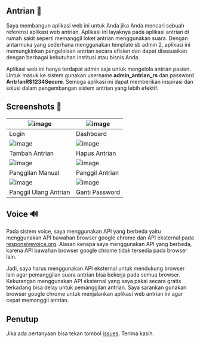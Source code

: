 ## Antrian 🏥

Saya membangun aplikasi web ini untuk Anda jika Anda mencari sebuah referensi aplikasi web antrian. Aplikasi ini layaknya pada aplikasi antrian di rumah sakit seperti memanggil loket antrian menggunakan suara. Dengan antarmuka yang sederhana menggunakan template sb admin 2, aplikasi ini memungkinkan pengelolaan antrian secara efisien dan dapat disesuaikan dengan berbagai kebutuhan institusi atau bisnis Anda.  

Aplikasi web ini hanya terdapat admin saja untuk mengelola antrian pasien. Untuk masuk ke sistem gunakan username **admin_antrian_rs** dan password **Antr!anR$1234Secure**. Semoga aplikasi ini dapat memberikan inspirasi dan solusi dalam pengembangan sistem antrian yang lebih efektif.

## Screenshots 📸

| ![image](https://github.com/user-attachments/assets/935455cf-5c0a-43c4-913b-6b607fe3c35a) | ![image](https://github.com/user-attachments/assets/8cebab0e-8044-402b-a217-786b67ca4bc5)
| ------------------------------------------------------------ | ------------------------------------------------------------ |
| Login                                        | Dashboard                      |
| ![image](https://github.com/user-attachments/assets/9d700efe-0fcd-4e33-a5d6-594d8787fc7e) | ![image](https://github.com/user-attachments/assets/a7f59e35-5f0c-48be-b550-b3d4570cf886)
| Tambah Antrian                                        | Hapus Antrian                      |
| ![image](https://github.com/user-attachments/assets/2c7d4046-8dcd-46c6-aa59-613e1245168b) | ![image](https://github.com/user-attachments/assets/9d93f7d4-f35d-4fbc-bb80-b2e6a3e790e6)
|  Panggilan Manual                                        | Panggil Antrian                      |
| ![image](https://github.com/user-attachments/assets/af49aa1a-c051-4e46-b408-b08a993851e6) | ![image](https://github.com/user-attachments/assets/49ddae15-b412-43e3-bb22-65007262db77)
| Panggil Ulang Antrian | Ganti Password

## Voice 🔊

Pada sistem voice, saya menggunakan API yang berbeda yaitu menggunakan API bawahan browser google chrome dan API eksternal pada <a href="https://responsivevoice.org/">responsivevoice.org</a>. Alasan kenapa saya menggunakan API yang berbeda, karena API bawahan browser google chrome tidak tersedia pada browser lain.

Jadi, saya harus menggunakan API eksternal untuk mendukung browser lain agar pemanggilan suara antrian bisa bekerja pada semua browser. Kekurangan menggunakan API eksternal yang saya pakai secara gratis terkadang bisa delay untuk pemanggilan antrian. Saya sarankan gunakan browser google chrome untuk menjalankan aplikasi web antrian ini agar cepat memanggil antrian.

## Penutup

Jika ada pertanyaan bisa tekan tombol <a href="https://github.com/galihap76/antrian/issues">issues</a>. Terima kasih.


